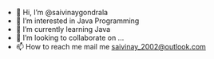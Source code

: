 - 👋 Hi, I’m @saivinaygondrala
- 👀 I’m interested in Java Programming
- 🌱 I’m currently learning Java
- 💞️ I’m looking to collaborate on ...
- 📫 How to reach me mail me saivinay_2002@outlook.com

<!---
saivinaygondrala/saivinaygondrala is a ✨ special ✨ repository because its `README.md` (this file) appears on your GitHub profile.
You can click the Preview link to take a look at your changes.
--->
